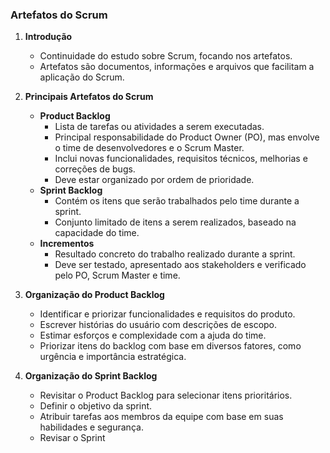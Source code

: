 ### Artefatos do Scrum

1. **Introdução**

   - Continuidade do estudo sobre Scrum, focando nos artefatos.
   - Artefatos são documentos, informações e arquivos que facilitam a aplicação do Scrum.

2. **Principais Artefatos do Scrum**

   - **Product Backlog**
     - Lista de tarefas ou atividades a serem executadas.
     - Principal responsabilidade do Product Owner (PO), mas envolve o time de desenvolvedores e o Scrum Master.
     - Inclui novas funcionalidades, requisitos técnicos, melhorias e correções de bugs.
     - Deve estar organizado por ordem de prioridade.
   - **Sprint Backlog**
     - Contém os itens que serão trabalhados pelo time durante a sprint.
     - Conjunto limitado de itens a serem realizados, baseado na capacidade do time.
   - **Incrementos**
     - Resultado concreto do trabalho realizado durante a sprint.
     - Deve ser testado, apresentado aos stakeholders e verificado pelo PO, Scrum Master e time.

3. **Organização do Product Backlog**

   - Identificar e priorizar funcionalidades e requisitos do produto.
   - Escrever histórias do usuário com descrições de escopo.
   - Estimar esforços e complexidade com a ajuda do time.
   - Priorizar itens do backlog com base em diversos fatores, como urgência e importância estratégica.

4. **Organização do Sprint Backlog**
   - Revisitar o Product Backlog para selecionar itens prioritários.
   - Definir o objetivo da sprint.
   - Atribuir tarefas aos membros da equipe com base em suas habilidades e segurança.
   - Revisar o Sprint
